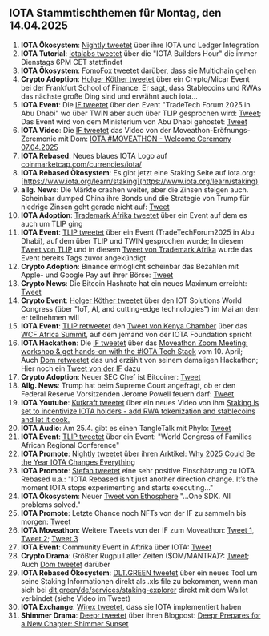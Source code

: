 ## IOTA Stammtischthemen für Montag, den 14.04.2025

1. **IOTA Ökosystem**: [Nightly tweetet](https://x.com/Nightly_app/status/1909249050236350544) über ihre IOTA und Ledger Integration
2. **IOTA Tutorial**: [iotalabs tweetet](https://x.com/iotalabs_/status/1909305173484425615) über die "IOTA Builders Hour" die immer Dienstags 6PM CET stattfindet
3. **IOTA Ökosystem**: [FomoFox tweetet](https://x.com/FOMO_Fox/status/1909275329132212659) darüber, dass sie Multichain gehen
4. **Crypto Adoption**: [Holger Köther tweetet](https://x.com/HolgerKoether/status/1909481290966896839) über ein Crypto/Micar Event bei der Frankfurt School of Finance. Er sagt, dass Stablecoins und RWAs das nächste große Ding sind und erwähnt auch iota...
5. **IOTA Event**: Die [IF tweetet](https://x.com/iota/status/1909501475719381489) über den Event "TradeTech Forum 2025 in Abu Dhabi" wo über TWIN aber auch über TLIP gesprochen wird: [Tweet](https://x.com/iota/status/1909501479884378398); Das Event wird von dem Ministerium von Abu Dhabi gehostet: [Tweet](https://x.com/iota/status/1909501483860582734)
6. **IOTA Video**: Die [IF tweetet](https://x.com/iota/status/1909667559739101601) das Video von der Moveathon-Eröfnungs-Zeremonie mit Dom: [IOTA #MOVEATHON - Welcome Ceremony 07.04.2025](https://t.co/f5doIrqXXf)
7. **IOTA Rebased**: Neues blaues IOTA Logo auf [coinmarketcap.com/currencies/iota/](https://coinmarketcap.com/currencies/iota/)
8. **IOTA Rebased Ökosystem**: Es gibt jetzt eine Staking Seite auf iota.org: [https://www.iota.org/learn/staking](https://www.iota.org/learn/staking)
9. **allg. News**: Die Märkte crashen weiter, aber die Zinsen steigen auch. Scheinbar dumped China ihre Bonds und die Strategie von Trump für niedrige Zinsen geht gerade nicht auf: [Tweet](https://x.com/acnewsitics/status/1909829451845714103)
10. **IOTA Adoption**: [Trademark Afrika tweetet](https://x.com/TradeMarkAfrica/status/1909666705464492109) über ein Event auf dem es auch um TLIP ging
11. **IOTA Event**: [TLIP tweetet](https://x.com/TLIP_io/status/1909663098513784916) über ein Event (TradeTechForum2025 in Abu Dhabi), auf dem über TLIP und TWIN gesprochen wurde; In diesem [Tweet von TLIP](https://x.com/TLIP_io/status/1909221940113399976) und in diesem [Tweet von Trademark Afrika](https://x.com/TradeMarkAfrica/status/1909225100676915430) wurde das Event bereits Tags zuvor angekündigt
12. **Crypto Adoption**: Binance ermöglicht scheinbar das Bezahlen mit Apple- und Google Pay auf ihrer Börse: [Tweet](https://x.com/rovercrc/status/1909611558860128380)
13. **Crypto News**: Die Bitcoin Hashrate hat ein neues Maximum erreicht: [Tweet](https://x.com/rovercrc/status/1909872327291985935)
14. **Crypto Event**: [Holger Köther tweetet](https://x.com/HolgerKoether/status/1909920731871257022) über den IOT Solutions World Congress (über "IoT, AI, and cutting-edge technologies") im Mai an dem er teilnehmen will
15. **IOTA Event**: [TLIP retweetet](https://x.com/TLIP_io/status/1909933793772789835) den [Tweet von Kenya Chamber](https://x.com/kenya_chamber/status/1909711088305742109) über das [WCF Africa Summit](https://2go.iccwbo.org/wcf-africa-summit-2025-africa-s-global-future.html), auf dem jemand von der IOTA Foundation spricht
16. **IOTA Hackathon**: Die [IF tweetet](https://x.com/iota/status/1909878961422708874) über das [Moveathon Zoom Meeting: workshop & get hands-on with the #IOTA Tech Stack](https://x.com/iota/status/1909878961422708874) vom 10. April; Auch [Dom retweetet](https://x.com/DomSchiener/status/1909887622517837930) das und erzählt von seinem damaligen Hackathon; Hier noch ein [Tweet von der IF](https://x.com/iota/status/1910233007895490802) dazu
17. **Crypto Adoption**: Neuer SEC Chef ist Bitcoiner: [Tweet](https://x.com/WatcherGuru/status/1910116583302914127)
18. **Allg. News**: Trump hat beim Supreme Court angefragt, ob er den Federal Reserve Vorsitzenden Jerome Powell feuern darf: [Tweet](https://x.com/pete_rizzo_/status/1910279197857059130)
19. **IOTA Youtube**: [Kutkraft tweetet](https://x.com/kutkraft/status/1910288274628976885) über ein neues Video von ihm [Staking is set to incentivize IOTA holders - add RWA tokenization and stablecoins and let it cook.](https://youtu.be/_ZB1rtaG67s)
20. **IOTA Audio**: Am 25.4. gibt es einen TangleTalk mit Phylo: [Tweet](https://x.com/tangle_talk/status/1910598928904388884)
21. **IOTA Event**: [TLIP tweetet](https://x.com/TLIP_io/status/1910384788877517092) über ein Event: "World Congress of Families African Regional Conference"
22. **IOTA Promote**: [Nightly tweetet](https://x.com/Nightly_app/status/1910343507685892324) über ihren Arktikel: [Why 2025 Could Be the Year IOTA Changes Everything](https://x.com/Nightly_app/status/1910343507685892324)
23. **IOTA Promote**: [Stefan tweetet](https://x.com/iota_penguin/status/1910326545425539272) eine sehr positive Einschätzung zu IOTA Rebased u.a.: "IOTA Rebased isn’t just another direction change. It’s the moment IOTA stops experimenting and starts executing..."
24. **IOTA Ökosystem**: Neuer [Tweet von Ethosphere](https://x.com/ETOSPHERES/status/1910573543613489209) "...One SDK. All problems solved."
25. **IOTA Promote**: Letzte Chance noch NFTs von der IF zu sammeln bis morgen: [Tweet](https://x.com/iotalabs_/status/1911796675783405964)
26. **IOTA Moveathon**: Weitere Tweets von der IF zum Moveathon: [Tweet 1](https://x.com/iota/status/1910633927867339182), [Tweet 2](https://x.com/iota/status/1911763340730257721); [Tweet 3](https://x.com/iota/status/1911796593994477663)
27. **IOTA Event**: Community Event in Aftrika über IOTA: [Tweet](https://x.com/AbuztA/status/1911542178645422485)
28. **Crypto Drama**: Größter Rugpull aller Zeiten ($OM/MANTRA)?: [Tweet](https://x.com/TheRobynHD/status/1911496098801225988); Auch [Dom tweetet](https://x.com/DomSchiener/status/1911517714671185961) darüber
29. **IOTA Rebased Ökosystem**: [DLT.GREEN tweetet](https://x.com/dlt_green/status/1911416555943997446) über ein neues Tool um seine Staking Informationen direkt als .xls file zu bekommen, wenn man sich bei [dlt.green/de/services/staking-explorer](https://dlt.green/de/services/staking-explorer) direkt mit dem Wallet verbindet (siehe Video im Tweet)
30. **IOTA Exchange**: [Wirex tweetet](https://x.com/wirexapp/status/1910633927678833065), dass sie IOTA implementiert haben
31. **Shimmer Drama**: [Deepr tweetet](https://x.com/DeeprFinance/status/1911780751235838181) über ihren Blogpost: [Deepr Prepares for a New Chapter: Shimmer Sunset](https://medium.com/@Deepr.Finance/deepr-prepares-for-a-new-chapter-shimmer-sunset-97a9107ff62e)
